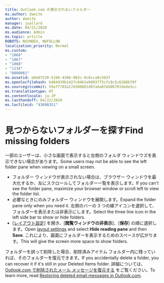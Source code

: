 ```yaml
---
title: Outlook.com の表示されないフォルダー
ms.author: daeite
author: daeite
manager: joallard
ms.date: 04/21/2020
ms.audience: Admin
ms.topic: article
ROBOTS: NOINDEX, NOFOLLOW
localization_priority: Normal
ms.custom:
- "1066"
- "1067"
- "1068"
- "1134"
- "8000061"
ms.assetid: e8e87530-51b6-4386-983c-8c8cca0c5b3f
ms.openlocfilehash: b484939b1427c0461e9893f75cfc8c5c6288b70f
ms.sourcegitcommit: 55eff703a17e500681d8fa6a87eb067019ade3cc
ms.translationtype: HT
ms.contentlocale: ja-JP
ms.lasthandoff: 04/22/2020
ms.locfileid: "43698351"
---
```

# <a name="find-missing-folders"></a><span data-ttu-id="c3625-102">見つからないフォルダーを探す</span><span class="sxs-lookup"><span data-stu-id="c3625-102">Find missing folders</span></span>

<span data-ttu-id="c3625-103">一部のユーザーは、小さな画面で表示すると左側のフォルダ ウィンドウズを表示できない場合があります。</span><span class="sxs-lookup"><span data-stu-id="c3625-103">Some users may not be able to see the left folder pane when viewing on a small screen.</span></span>

- <span data-ttu-id="c3625-104">フォルダー ウィンドウが表示されない場合は、ブラウザー ウィンドウを最大化するか、左にスクロールしてフォルダー一覧を表示します。</span><span class="sxs-lookup"><span data-stu-id="c3625-104">If you can't see the folder pane, maximize your browser window or scroll left to view the folder list.</span></span>
- <span data-ttu-id="c3625-105">必要なときにのみフォルダー ウィンドウを展開します。</span><span class="sxs-lookup"><span data-stu-id="c3625-105">Expand the folder pane only when you need it.</span></span> <span data-ttu-id="c3625-106">左側のバーの 3 つの線アイコンを選択して、フォルダーを表示または非表示にします。</span><span class="sxs-lookup"><span data-stu-id="c3625-106">Select the three line icon in the left side bar to show or hide folders.</span></span>
- <span data-ttu-id="c3625-107">[[レイアウト設定](https://outlook.live.com/mail/options/mail/layout)] を開き、[**閲覧ウィンドウの非表示**]、[**保存**] の順に選択します。</span><span class="sxs-lookup"><span data-stu-id="c3625-107">Open [layout settings](https://outlook.live.com/mail/options/mail/layout) and select **Hide reading pane** and then **Save**.</span></span> <span data-ttu-id="c3625-108">これにより、画面にフォルダーを表示するためのスペースが広がります。</span><span class="sxs-lookup"><span data-stu-id="c3625-108">This will give the screen more space to show folders.</span></span>

<span data-ttu-id="c3625-109">フォルダーを誤って削除した場合、削除済みアイテム フォルダー内に残っていれば、そのフォルダーを復元できます。</span><span class="sxs-lookup"><span data-stu-id="c3625-109">If you accidentally delete a folder, you can recover it if it's still in your Deleted Items folder.</span></span> <span data-ttu-id="c3625-110">詳細については、[Outlook.com で削除されたメール メッセージを復元する](https://support.office.com/article/cf06ab1b-ae0b-418c-a4d9-4e895f83ed50) をご覧ください。</span><span class="sxs-lookup"><span data-stu-id="c3625-110">To learn more, read [Restoring deleted email messages in Outlook.com](https://support.office.com/article/cf06ab1b-ae0b-418c-a4d9-4e895f83ed50).</span></span>
